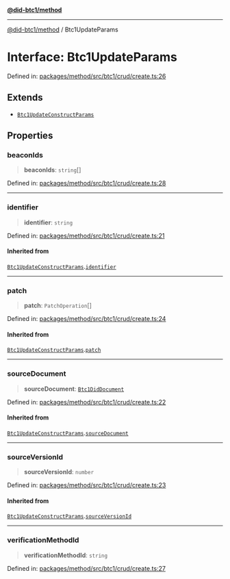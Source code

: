 [**@did-btc1/method**](../README.md)

***

[@did-btc1/method](../globals.md) / Btc1UpdateParams

# Interface: Btc1UpdateParams

Defined in: [packages/method/src/btc1/crud/create.ts:26](https://github.com/dcdpr/did-btc1-js/blob/751aedd75738c26882a2149e644ae32b9e424707/packages/method/src/btc1/crud/create.ts#L26)

## Extends

- [`Btc1UpdateConstructParams`](Btc1UpdateConstructParams.md)

## Properties

### beaconIds

> **beaconIds**: `string`[]

Defined in: [packages/method/src/btc1/crud/create.ts:28](https://github.com/dcdpr/did-btc1-js/blob/751aedd75738c26882a2149e644ae32b9e424707/packages/method/src/btc1/crud/create.ts#L28)

***

### identifier

> **identifier**: `string`

Defined in: [packages/method/src/btc1/crud/create.ts:21](https://github.com/dcdpr/did-btc1-js/blob/751aedd75738c26882a2149e644ae32b9e424707/packages/method/src/btc1/crud/create.ts#L21)

#### Inherited from

[`Btc1UpdateConstructParams`](Btc1UpdateConstructParams.md).[`identifier`](Btc1UpdateConstructParams.md#identifier)

***

### patch

> **patch**: `PatchOperation`[]

Defined in: [packages/method/src/btc1/crud/create.ts:24](https://github.com/dcdpr/did-btc1-js/blob/751aedd75738c26882a2149e644ae32b9e424707/packages/method/src/btc1/crud/create.ts#L24)

#### Inherited from

[`Btc1UpdateConstructParams`](Btc1UpdateConstructParams.md).[`patch`](Btc1UpdateConstructParams.md#patch)

***

### sourceDocument

> **sourceDocument**: [`Btc1DidDocument`](../classes/Btc1DidDocument.md)

Defined in: [packages/method/src/btc1/crud/create.ts:22](https://github.com/dcdpr/did-btc1-js/blob/751aedd75738c26882a2149e644ae32b9e424707/packages/method/src/btc1/crud/create.ts#L22)

#### Inherited from

[`Btc1UpdateConstructParams`](Btc1UpdateConstructParams.md).[`sourceDocument`](Btc1UpdateConstructParams.md#sourcedocument)

***

### sourceVersionId

> **sourceVersionId**: `number`

Defined in: [packages/method/src/btc1/crud/create.ts:23](https://github.com/dcdpr/did-btc1-js/blob/751aedd75738c26882a2149e644ae32b9e424707/packages/method/src/btc1/crud/create.ts#L23)

#### Inherited from

[`Btc1UpdateConstructParams`](Btc1UpdateConstructParams.md).[`sourceVersionId`](Btc1UpdateConstructParams.md#sourceversionid)

***

### verificationMethodId

> **verificationMethodId**: `string`

Defined in: [packages/method/src/btc1/crud/create.ts:27](https://github.com/dcdpr/did-btc1-js/blob/751aedd75738c26882a2149e644ae32b9e424707/packages/method/src/btc1/crud/create.ts#L27)
